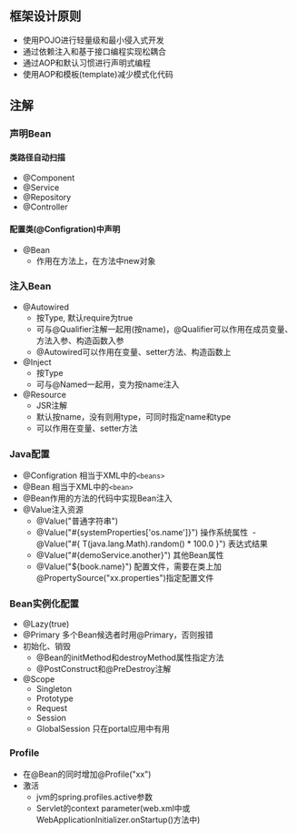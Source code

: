 ## 框架设计原则
- 使用POJO进行轻量级和最小侵入式开发
- 通过依赖注入和基于接口编程实现松耦合
- 通过AOP和默认习惯进行声明式编程
- 使用AOP和模板(template)减少模式化代码

## 注解
### 声明Bean
#### 类路径自动扫描
- @Component
- @Service
- @Repository
- @Controller
#### 配置类(@Configration)中声明
- @Bean
  - 作用在方法上，在方法中new对象
### 注入Bean
- @Autowired
  - 按Type, 默认require为true
  - 可与@Qualifier注解一起用(按name)，@Qualifier可以作用在成员变量、方法入参、构造函数入参
  - @Autowired可以作用在变量、setter方法、构造函数上
- @Inject
  - 按Type
  - 可与@Named一起用，变为按name注入
- @Resource
  - JSR注解
  - 默认按name，没有则用type，可同时指定name和type
  - 可以作用在变量、setter方法
### Java配置
- @Configration 相当于XML中的`<beans>`
- @Bean 相当于XML中的`<bean>`
- @Bean作用的方法的代码中实现Bean注入
- @Value注入资源
  - @Value("普通字符串")
  - @Value("#{systemProperties['os.name']}") 操作系统属性
  - @Value("#{ T(java.lang.Math).random() * 100.0 }") 表达式结果
  - @Value("#{demoService.another}") 其他Bean属性
  - @Value("${book.name}") 配置文件，需要在类上加@PropertySource("xx.properties")指定配置文件

### Bean实例化配置
- @Lazy(true)
- @Primary 多个Bean候选者时用@Primary，否则报错
- 初始化、销毁
  - @Bean的initMethod和destroyMethod属性指定方法
  - @PostConstruct和@PreDestroy注解
- @Scope
  - Singleton
  - Prototype
  - Request
  - Session
  - GlobalSession 只在portal应用中有用

### Profile
- 在@Bean的同时增加@Profile("xx")
- 激活
  - jvm的spring.profiles.active参数
  - Servlet的context parameter(web.xml中或WebApplicationInitializer.onStartup()方法中)

